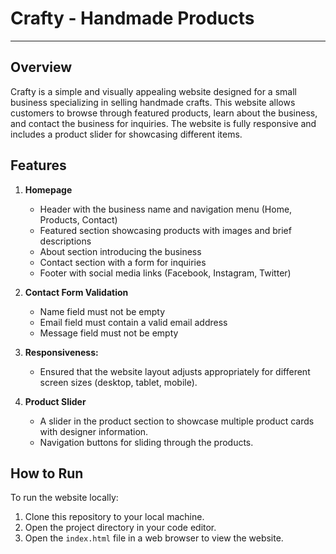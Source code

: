 
# Crafty - Handmade Products
---

## Overview
Crafty is a simple and visually appealing website designed for a small business specializing in selling handmade crafts. This website allows customers to browse through featured products, learn about the business, and contact the business for inquiries. The website is fully responsive and includes a product slider for showcasing different items.

## Features

1. **Homepage**
   
     - Header with the business name and navigation menu (Home, Products, Contact)
     - Featured section showcasing products with images and brief descriptions
     - About section introducing the business
     - Contact section with a form for inquiries
     - Footer with social media links (Facebook, Instagram, Twitter)

2. **Contact Form Validation**

     - Name field must not be empty
     - Email field must contain a valid email address
     - Message field must not be empty

3. **Responsiveness:**
   
   - Ensured that the website layout adjusts appropriately for different screen sizes (desktop, tablet, mobile).

4. **Product Slider**

   - A slider in the product section to showcase multiple product cards with designer information.
   - Navigation buttons for sliding through the products.


## How to Run

To run the website locally:

1. Clone this repository to your local machine.
2. Open the project directory in your code editor.
3. Open the `index.html` file in a web browser to view the website.



